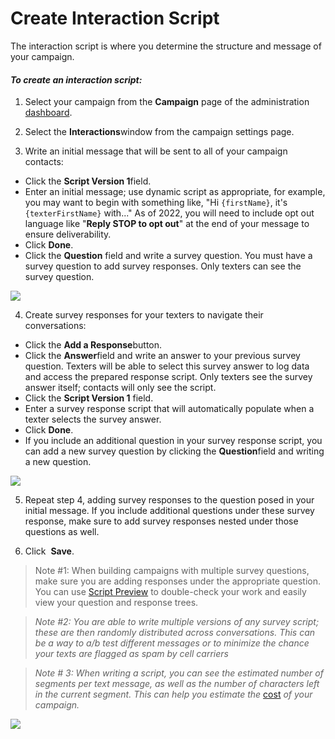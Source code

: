 # Create Interaction Script

The interaction script is where you determine the structure
and message of your campaign.

#### *To create an interaction script:*

1. Select your campaign from the **Campaign** page of
the administration [dashboard](https://withtheranks.com/docs/spoke/for-spoke-admins/dashboards).

2. Select the **Interactions**window from the
campaign settings page.

3. Write an initial message that will be sent to all of your
campaign contacts:

* Click the **Script Version 1**field.
* Enter an initial message; use dynamic script as appropriate,
  for example, you may want to begin with something like, "Hi
  `{firstName}`, it's `{texterFirstName}`
  with..." As of 2022, you will need to include opt out
  language like "**Reply STOP to opt out**" at
  the end of your message to ensure deliverability.
* Click **Done**.
* Click the **Question** field and write a survey
  question. You must have a survey question to add survey responses.
  Only texters can see the survey question.

![](https://s3.amazonaws.com/helpscout.net/docs/assets/5d4878eb2c7d3a330e3c1b86/images/62ffaeab502e69288e0e159f/file-RB0IQBC4nR.png)

4. Create survey responses for your texters to navigate their
conversations:

* Click the **Add a Response**button.
* Click the **Answer**field and write an answer
  to your previous survey question. Texters will be able to
  select this survey answer to log data and access the
  prepared response script. Only texters see the survey answer
  itself; contacts will only see the script.
* Click the **Script Version 1** field.
* Enter a survey response script that will automatically
  populate when a texter selects the survey answer.
* Click **Done**.
* If you include an additional question in your survey
  response script, you can add a new survey question by
  clicking the **Question**field and writing a new question.

![](https://s3.amazonaws.com/helpscout.net/docs/assets/5d4878eb2c7d3a330e3c1b86/images/601c8b0f1f25b9041bebbb5e/file-zmUrlcXvrX.png)

5. Repeat step 4, adding survey responses to the question posed
in your initial message. If you include additional questions
under these survey response, make sure to add survey responses
nested under those questions as well.

6. Click  **Save**.

> Note #1: When building campaigns with multiple survey questions,
> make sure you are adding responses under the appropriate
> question. You can use
> [Script Preview](https://withtheranks.com/docs/spoke/for-spoke-admins/script-preview) to double-check your work and easily view your question and response
> trees.

> *Note #2: You are able to write multiple versions of any
> survey script; these are then randomly distributed across
> conversations. This can be a way to a/b test different
> messages or to minimize the chance your texts are flagged as
> spam by cell carriers*

> *Note # 3: When writing a script, you can see the
> estimated number of segments per text message, as well* *as the number of characters left in the current segment.
> This can help you estimate the* [cost](https://withtheranks.com/pricing/) *of your campaign.*

![](https://s3.amazonaws.com/helpscout.net/docs/assets/5d4878eb2c7d3a330e3c1b86/images/601c9996a4cefb30ae5c7a48/file-A5QXqh1cqv.png)

 